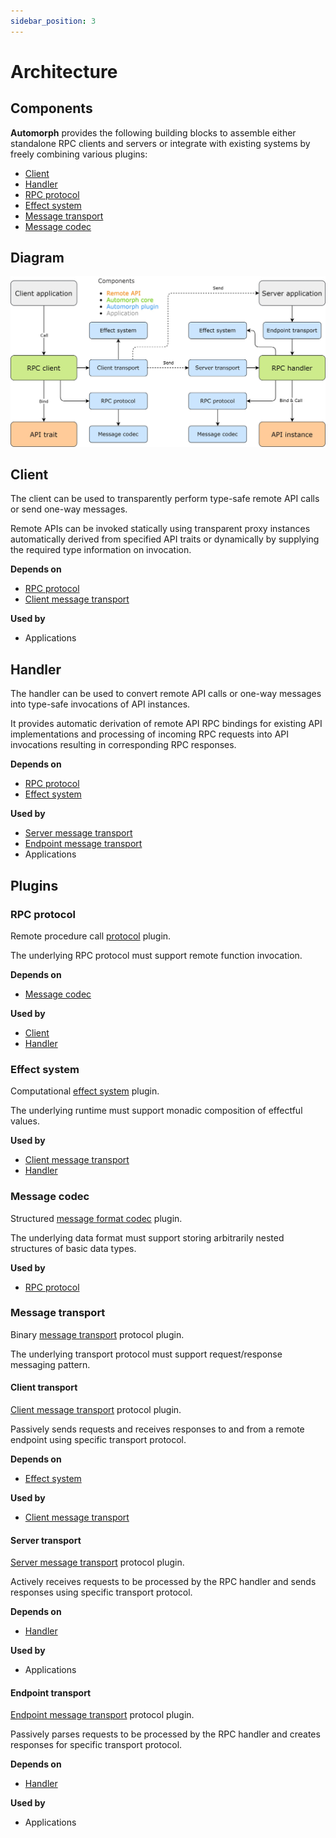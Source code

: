 ```yaml
---
sidebar_position: 3
---
```


# Architecture

## Components

**Automorph** provides the following building blocks to assemble either standalone RPC clients and servers or integrate with existing systems by freely combining various plugins:

* [Client](/api/automorph/Client.html)
* [Handler](/api/automorph/Handler.html)
* [RPC protocol](/api/automorph/spi/RpcProtocol.html)
* [Effect system](/api/automorph/spi/EffectSystem.html)
* [Message transport](/api/automorph/spi/MessageTransport.html)
* [Message codec](/api/automorph/spi/MessageCodec.html)

## Diagram

![architecture](images/architecture.jpg)

## Client

The client can be used to transparently perform type-safe remote API calls or send one-way messages.

Remote APIs can be invoked statically using transparent proxy instances automatically derived from specified API traits or dynamically by supplying the required type information on invocation.

**Depends on**

* [RPC protocol](/api/automorph/spi/RpcProtocol.html)
* [Client message transport](/api/automorph/spi/ClientMessageTransport.html)

**Used by**

* Applications

## Handler

The handler can be used to convert remote API calls or one-way messages into type-safe invocations of API instances.

It provides automatic derivation of remote API RPC bindings for existing API implementations and
processing of incoming RPC requests into API invocations resulting in corresponding RPC responses.

**Depends on**

* [RPC protocol](/api/automorph/spi/RpcProtocol.html)
* [Effect system](/api/automorph/spi/EffectSystem.html)

**Used by**

* [Server message transport](/api/automorph/spi/transport/ServerMessageTransport.html)
* [Endpoint message transport](/api/automorph/spi/transport/EndpointMessageTransport.html)
* Applications

## Plugins

### RPC protocol

Remote procedure call [protocol](/api/automorph/spi/RpcProtocol.html) plugin.

The underlying RPC protocol must support remote function invocation.

**Depends on**

* [Message codec](/api/automorph/spi/MessageCodec.html)

**Used by**

* [Client](/api/automorph/Client.html)
* [Handler](/api/automorph/Handler.html)

### Effect system

Computational [effect system](/api/automorph/spi/EffectSystem.html) plugin.

The underlying runtime must support monadic composition of effectful values.

**Used by**

* [Client message transport](/api/automorph/spi/ClientMessageTransport.html)
* [Handler](/api/automorph/Handler.html)

### Message codec

Structured [message format codec](/api/automorph/spi/MessageCodec.html) plugin.

The underlying data format must support storing arbitrarily nested structures of basic data types.

**Used by**

* [RPC protocol](/api/automorph/spi/RpcProtocol.html)

### Message transport

Binary [message transport](/api/automorph/spi/MessageTransport.html) protocol plugin.

The underlying transport protocol must support request/response messaging pattern.

#### Client transport

[Client message transport](/api/automorph/spi/transport/ClientMessageTransport.html) protocol plugin.

Passively sends requests and receives responses to and from a remote endpoint using specific transport protocol.

**Depends on**

* [Effect system](/api/automorph/spi/EffectSystem.html)

**Used by**

* [Client message transport](/api/automorph/spi/ClientMessageTransport.html)

#### Server transport

[Server message transport](/api/automorph/spi/transport/ServerMessageTransport.html) protocol plugin.

Actively receives requests to be processed by the RPC handler and sends responses using specific transport protocol.

**Depends on**

* [Handler](/api/automorph/Handler.html)

**Used by**

* Applications

#### Endpoint transport

[Endpoint message transport](/api/automorph/spi/transport/EndpointMessageTransport.html) protocol plugin.

Passively parses requests to be processed by the RPC handler and creates responses for specific transport protocol.

**Depends on**

* [Handler](/api/automorph/Handler.html)

**Used by**

* Applications
